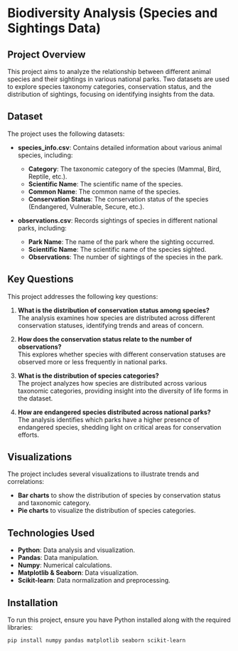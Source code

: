 # Biodiversity Analysis (Species and Sightings Data)

## Project Overview
This project aims to analyze the relationship between different animal species and their sightings in various national parks. Two datasets are used to explore species taxonomy categories, conservation status, and the distribution of sightings, focusing on identifying insights from the data.

## Dataset
The project uses the following datasets:

- **species_info.csv**: Contains detailed information about various animal species, including:
  - **Category**: The taxonomic category of the species (Mammal, Bird, Reptile, etc.).
  - **Scientific Name**: The scientific name of the species.
  - **Common Name**: The common name of the species.
  - **Conservation Status**: The conservation status of the species (Endangered, Vulnerable, Secure, etc.).

- **observations.csv**: Records sightings of species in different national parks, including:
  - **Park Name**: The name of the park where the sighting occurred.
  - **Scientific Name**: The scientific name of the species sighted.
  - **Observations**: The number of sightings of the species in the park.

## Key Questions
This project addresses the following key questions:

1. **What is the distribution of conservation status among species?**  
   The analysis examines how species are distributed across different conservation statuses, identifying trends and areas of concern.

2. **How does the conservation status relate to the number of observations?**  
   This explores whether species with different conservation statuses are observed more or less frequently in national parks.

3. **What is the distribution of species categories?**  
   The project analyzes how species are distributed across various taxonomic categories, providing insight into the diversity of life forms in the dataset.

4. **How are endangered species distributed across national parks?**  
   The analysis identifies which parks have a higher presence of endangered species, shedding light on critical areas for conservation efforts.

## Visualizations
The project includes several visualizations to illustrate trends and correlations:

- **Bar charts** to show the distribution of species by conservation status and taxonomic category.
- **Pie charts** to visualize the distribution of species categories.

## Technologies Used
- **Python**: Data analysis and visualization.
- **Pandas**: Data manipulation.
- **Numpy**: Numerical calculations.
- **Matplotlib & Seaborn**: Data visualization.
- **Scikit-learn**: Data normalization and preprocessing.

## Installation
To run this project, ensure you have Python installed along with the required libraries:
```bash
pip install numpy pandas matplotlib seaborn scikit-learn
